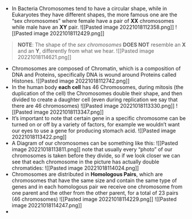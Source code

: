 - In Bacteria Chromosomes tend to have a circular shape, while in Eukaryotes they have different shapes, the more famous one are the “sex chromosomes” where female have a pair of **XX** chromosomes while male have an **XY** pair. ![[Pasted image 20221018112358.png]]  ![[Pasted image 20221018112429.png]] 

> **NOTE**:
> The shape of the *sex chromosomes* **DOES NOT** resemble an **X** and an **Y**, differently from what we hear. ![[Pasted image 20221018114621.png]]

- Chromosomes are composed of Chromatin, which is a composition of DNA and Proteins, specifically DNA is wound around Proteins called Histones.
![[Pasted image 20221018112742.png]]
- In the human body **each cell** has 46 Chromosomes, during mitosis (the duplication of the cell) the Chromosomes double their shape, and then divided to create a daughter cell (even during replication we say that there are 46 chromosomes)
![[Pasted image 20221018113330.png]] ![[Pasted image 20221018113347.png]]
- It’s important to note that certain gene in a specific chromosome can be turned on or off by a variety of factors, for example we wouldn’t want our eyes to use a gene for producing stomach acid.
![[Pasted image 20221018113422.png]]
- A Diagram of our chromosomes can be something like this: ![[Pasted image 20221018113811.png]]
note that usually every “photo” of our chromosomes is taken before they divide, so if we look closer we can see that each chromosome in the picture has actually double chromatides: ![[Pasted image 20221018114024.png]]
- Chromosomes are distributed in **Homologous Pairs**, which are chromosomes that have the same size and contain the same type of genes and in each homologous pair we receive one chromosome from one parent and the other from the other parent, for a total of 23 pairs (46 chromosomes) ![[Pasted image 20221018114229.png]] ![[Pasted image 20221018114247.png]]
- 